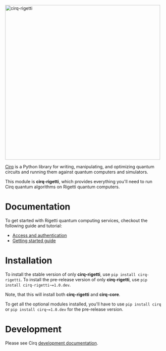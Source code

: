 [<img
src="https://upload.wikimedia.org/wikipedia/commons/c/c0/Rigetti_Computing.png"
width="500" alt="cirq-rigetti" />](https://github.com/quantumlib/cirq/)

[Cirq](https://quantumai.google/cirq) is a Python library for writing,
manipulating, and optimizing quantum circuits and running them against
quantum computers and simulators.

This module is **cirq-rigetti**, which provides everything you'll need
to run Cirq quantum algorithms on Rigetti quantum computers.

# Documentation

To get started with Rigetti quantum computing services, checkout the
following guide and tutorial:

- [Access and
  authentication](https://quantumai.google/cirq/rigetti/access)
- [Getting started
  guide](https://quantumai.google/cirq/tutorials/rigetti/getting_started)

# Installation

To install the stable version of only **cirq-rigetti**, use
`pip install cirq-rigetti`. To install the
pre-release version of only **cirq-rigetti**, use
`pip install cirq-rigetti~=1.0.dev`.

Note, that this will install both **cirq-rigetti** and **cirq-core**.

To get all the optional modules installed, you'll have to use
`pip install cirq` or
`pip install cirq~=1.0.dev` for the
pre-release version.

# Development

Please see Cirq [development documentation](../docs/dev/development.md).
